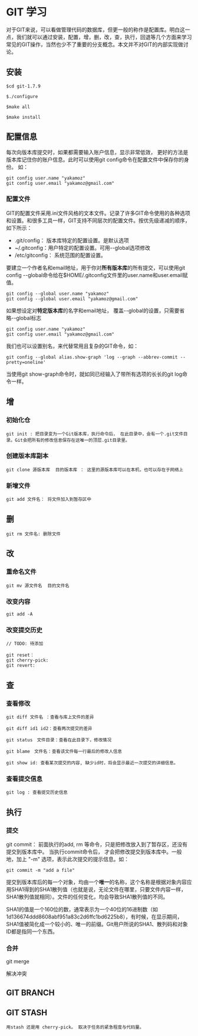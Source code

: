
# GIT 学习

对于GIT来说，可以看做管理代码的数据库，但更一般的称作是配置库。明白这一点，我们就可以通过安装，配置，增，删，改，查，执行，回退等几个方面来学习常见的GIT操作，当然也少不了重要的分支概念。本文并不对GIT的内部实现做讨论。

## 安装

    $cd git-1.7.9

    $./configure

    $make all

    $make install

## 配置信息
每次向版本库提交时，如果都需要输入账户信息，显示非常低效， 更好的方法是版本库记住你的账户信息。此时可以使用git config命令在配置文件中保存你的身份。
如：

    git config user.name "yakamoz"
    git config user.email "yakamoz@gmail.com"

### 配置文件
GIT的配置文件采用.ini文件风格的文本文件。记录了许多GIT命令使用的各种选项和设置。和很多工具一样，GIT支持不同层次的配置文件。按优先级递减的顺序，如下所示：
* .git/config： 版本库特定的配置设置。是默认选项
* ~/.gitconfig：用户特定的配置设置。可用--global选项修改
* /etc/gitconfig： 系统范围的配置设置。

要建立一个作者名和email地址，用于你对**所有版本库**的所有提交，可以使用git config --global命令给在$HOME/.gitconfig文件里的user.name和user.email赋值。

    git config --global user.name "yakamoz"
    git config --global user.email "yakamoz@gmail.com"

如果想设定对**特定版本库**的名字和email地址， 覆盖--global的设置，只需要省略--global标志

    git config user.name "yakamoz"
    git config user.email "yakamoz@gmail.com"

我们也可以设置别名，来代替常用且复杂的GIT命令，如：

    git config --global alias.show-graph 'log --graph --abbrev-commit --pretty=oneline'

当使用git show-graph命令时，就如同已经输入了带所有选项的长长的git log命令一样。

## 增
### 初始化仓
    git init : 把目录变为一个Git版本库，执行命令后， 在此目录中，会有一个.git文件目录。Git会把所有的修改信息保存在这唯一的顶层.git目录里。

### 创建版本库副本
    git clone 源版本库  目的版本库 ： 这里的源版本库可以在本机，也可以存在于网络上

### 新增文件

    git add 文件名： 将文件加入到暂存区中
## 删

    git rm 文件名: 删除文件

## 改
### 重命名文件

    git mv 源文件名  目的文件名

### 改变内容

    git add -A
### 改变提交历史

    // TODO: 待添加

    git reset：
    git cherry-pick:
    git revert:



## 查
### 查看修改

    git diff 文件名 ：查看与库上文件的差异

    git diff id1 id2：查看两次提交的差异

    git status　文件目录：查看在此目录下，修改情况

    git blame　文件名：查看该文件每一行最后的修改人信息

    git show id: 查看某次提交的内容, 缺少id时，将会显示最近一次提交的详细信息。

### 查看提交信息

    git log : 查看提交历史信息

## 执行
### 提交
git commit： 前面执行的add, rm 等命令，只是把修改放入到了暂存区，还没有提交到版本库中。 当执行commit命令后， 才会把修改提交到版本库中。一般地，加上 "-m" 选项，表示此次提交的提示信息。如：

    git commit -m "add a file" 

提交到版本库后的每一个对象，均由一个**唯一**的名称，这个名称是根据对象内容应用SHA1得到的SHA1散列值（也就是说，无论文件在哪里，只要文件内容一样，SHA1散列值就相同）。文件的任何变化，均会导致SHA1散列值的不同。

SHA1的值是一个160位的数，通常表示为一个40位的16进制数（如1d136674ddd8608abf951a83c2d6ffc1bd6225b8），有时候，在显示期间，SHA1值被简化成一个较小的、唯一的前缀。Git用户所说的SHA1、散列码和对象ID都是指同一个东西。

### 合并
git merge

解决冲突

## GIT BRANCH

## GIT STASH
    用stash 还是用 cherry-pick。 取决于任务的紧急程度与代码量。
